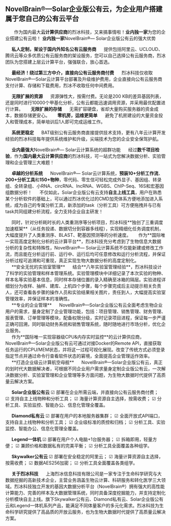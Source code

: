 ## **NovelBrain®—Solar企业版公有云，为企业用户搭建属于您自己的公有云平台**
&nbsp;
&nbsp;&nbsp;&nbsp;&nbsp;&nbsp;作为国内最大**云计算供应商**的烈冰科技，又来搞事情啦！**业内独一家**为您的企业搭建公有云啦！
**业内独一家**NovelBrain®— Solar企业版公有云的强大优势

&nbsp;&nbsp;&nbsp;&nbsp;&nbsp;**私人定制，架设于国内外知名公有云服务商**
&nbsp;&nbsp;&nbsp;&nbsp;&nbsp;提供包括阿里云、UCLOUD、腾讯云等众多优质公有云服务商的架设服务，您可以自己选择公有云服务商，烈冰团队为您搭建上层云计算平台，强强联合，放心首选。

&nbsp;&nbsp;&nbsp;&nbsp;&nbsp;**最经济！绕过第三方中介，直接向公有云服务商付费**
&nbsp;&nbsp;&nbsp;&nbsp;&nbsp;烈冰科技仅收取NovelBrain®—Solar云计算平台部署及升级维护费用，企业直接向公有云服务商支付计算、存储和下载费用，烈冰不收取任何中间费用。

&nbsp;&nbsp;&nbsp;&nbsp;&nbsp;**无限扩展的资源**
&nbsp;&nbsp;&nbsp;&nbsp;&nbsp;资源弹性大，按需付费。无论是200 KB的差异基因列表，还是同时进行10000个甲基化分析，公有云都能迅速调用资源，并采用最优配置进行计算。
&nbsp;&nbsp;&nbsp;&nbsp;&nbsp;**无限扩展的存储**
&nbsp;&nbsp;&nbsp;&nbsp;&nbsp;无需扩容硬盘，省却大量购买服务器的资金成本，数据存储更安心。
&nbsp;&nbsp;&nbsp;&nbsp;&nbsp;**零机房，运维更简单**
&nbsp;&nbsp;&nbsp;&nbsp;&nbsp;避免了机房建设的大量资金投入和管理成本，简单培训后1人即可完成运维工作。

&nbsp;&nbsp;&nbsp;&nbsp;&nbsp;**系统更稳定**
&nbsp;&nbsp;&nbsp;&nbsp;&nbsp;BAT级别公有云服务商直接提供技术支持，更有八年云计算开发经验的烈冰科技每年提供系统维护和升级，尖端技术为您的企业安全保驾护航。

&nbsp;&nbsp;&nbsp;&nbsp;&nbsp;**业内最强大**NovelBrain®— Solar云计算系统的超群功能
&nbsp;&nbsp;&nbsp;&nbsp;&nbsp;经过**数千项目检验**，作为**国内最大云计算供应商**的烈冰科技，可一站式为您解决数据分析、实验管理和企业管理三大难题！

&nbsp;&nbsp;&nbsp;&nbsp;&nbsp;**卓越的分析系统**
&nbsp;&nbsp;&nbsp;&nbsp;&nbsp;NovelBrain®— Solar云计算系统，**预装10+分析工作流**、**200+分析工具**和**150+物种**，零代码、零生信可轻松完成外显子、基因组、转录组、全转录组、小RNA、circRNA、lncRNA、WGBS、ChIP-Seq、16S和宏基因组数据分析！ 
&nbsp;&nbsp;&nbsp;&nbsp;&nbsp;不仅如此，Solar企业版公有云支持**自主上线工具**，用户在熟悉某个分析软件的基础上，可以通过烈冰优化过的CMD加壳体系方便地添加进入系统，成为自己的专属分析工具，新添加的task（分析工具）可方便拖拽并与已有task共同组建分析流程，全力支持企业自主研发！
<div style="text-align:center"><img data-src="1.png" width="800px" ></img>
</div>
&nbsp;&nbsp;&nbsp;&nbsp;&nbsp;同时，针对分析耗时长的人类重测序等分析项目，烈冰科技**独创了三重调度加速框架**（从任务投递、数据切分到容器多线程），实现精细化任务调度机制，大幅度提升了人类重测序、BLAST、靶基因预测等的分析速度。
&nbsp;&nbsp;&nbsp;&nbsp;&nbsp;作为**国际唯一实现高度定制化分析的云计算平台**，烈冰科技充分考虑到了生物信息大数据分析的复杂性和特殊性，NovelBrain®— Solar云计算系统不仅能新建或修改工作流，而且能在分析运行前、运行中、运行后均可任意修改和运行分析流程，并保证分析过程可追溯和可重现，真正实现生物大数据分析的高度定制化。

<div style="text-align:center"><img data-src="2.gif" width="800px" ></img>
</div>
&nbsp;&nbsp;&nbsp;&nbsp;&nbsp;**安全无忧的实验室管理**
&nbsp;&nbsp;&nbsp;&nbsp;&nbsp;结合**八年实验室管理经验**，烈冰科技设计了科学的实验管理和样本管理系统。实验管理模块中详细记录了本次实验的物种、样本名等实验基本信息，同时样本存储位置的录入精确至冰箱的隔层。实验进程详细划分为收样、抽样、建库、上机四个步骤，每个步骤完成后主动提示相关负责人，还可查看各步骤的操作人员和实验结果相关图片，责任到人，大幅提高实验室管理效率，并保证样本的准确性。

<div style="text-align:center"><img data-src="3.png" width="800px" ></img>
</div>
<div style="text-align:center"><img data-src="4.png" width="800px" ></img>
</div>
&nbsp;&nbsp;&nbsp;&nbsp;&nbsp;**专业的企业管理**
&nbsp;&nbsp;&nbsp;&nbsp;&nbsp;NovelBrain®—Solar企业版公有云全面考虑生物企业用户的需求，量身定制了企业管理功能，包括：项目管理、销售管理、财务管理、报表管理、订单管理等模块，配备权限分级，实时记录项目进程，保证每一步严谨正确可回溯，同时联动财务系统和销售管理系统，随时随地进行市场分析，优化企业服务。
<div style="text-align:center"><img data-src="5.png" width="800px" ></img>
</div>
<div style="text-align:center"><img data-src="6.png" width="800px" ></img>
</div>
&nbsp;&nbsp;&nbsp;&nbsp;&nbsp;作为**国际唯一实现容器级CPU&内存实时监控**的云计算供应商，NovelBrain®—Solar企业版公有云可通过对接Docker的Remote API，直接获取任务运行的CPU/MEM状态，并将这一过程可视化展现。改变了传统方式必须登录指定节点并通过命令行查看软件状态的窘境，全面提高企业管理运作效率。

<div style="text-align:center"><img data-src="7.gif" width="800px" ></img>
</div>
&nbsp;&nbsp;&nbsp;&nbsp;&nbsp;**打造企业级云计算航空母舰**
&nbsp;&nbsp;&nbsp;&nbsp;&nbsp;NovelBrain®—Solar企业版公有云，真正的划时代大数据解决者，可根据不同企业用户需求量身定制企业版公有云，一次解决数据分析、实验室管理和企业管理等多方面问题，为生物大数据时代提供了高质量云解决方案。
<div style="text-align:center"><img data-src="8.jpg" width="800px" ></img>
</div>

&nbsp;&nbsp;&nbsp;&nbsp;&nbsp;**Solar企业版公有云**
☑ 部署在企业所需云端，并直接向公有云服务商付费；
☑ 支持自主上线物种和分析工具；
☑ 海量计算资源自主选择，按需收费；
☑ 分析工具、实验监控、智能办公、信息化管理全覆盖。

&nbsp;&nbsp;&nbsp;&nbsp;&nbsp;**Diamond私有云**
☑ 部署在用户的本地服务器集群；
☑ 全面开放式API端口，支持自主上线物种和分析工具；
☑ 企业级标准的质控和归档；
☑ 分析工具、实验监控、智能办公、信息化管理全覆盖。

&nbsp;&nbsp;&nbsp;&nbsp;&nbsp;**Legend一体机**
☑ 部署在用户个人电脑+1台服务器；
☑ 拆箱即用，轻量方便；
☑ 兼顾价格和数据私有的完美平衡；
☑ 分析工具全面覆盖各种组学。

&nbsp;&nbsp;&nbsp;&nbsp;&nbsp;**Skywalker公有云**
☑ 部署在安全稳定的阿里云；
☑ 海量计算资源自主选择，按需收费；
☑ 数据AES256加密；
☑ 分析工具全面覆盖各类组学。

&nbsp;&nbsp;&nbsp;&nbsp;&nbsp;**关于烈冰科技**
&nbsp;&nbsp;&nbsp;&nbsp;&nbsp;上海烈冰信息科技有限公司是一家专注于生命科学研究与大数据挖掘的高新技术企业，主营业务涵盖生物云计算、科研服务和转化医学三大领域。烈冰科技独立开发的基因大数据分析平台（NovelBrain®）拥有强大的高性能计算能力、完善的样本及大数据管理系统，同时具备深度挖掘能力，并支持定制化分析模块自主上线。旗下Skywalker公有云、Diamond私有云、Solar企业版公有云和Legend一体机系列产品，能满足不同体量客户的多元化需求。烈冰科技为生命科学研究提供了高品质的开放云服务，也为生物大数据时代提供了高质量云解决方案。